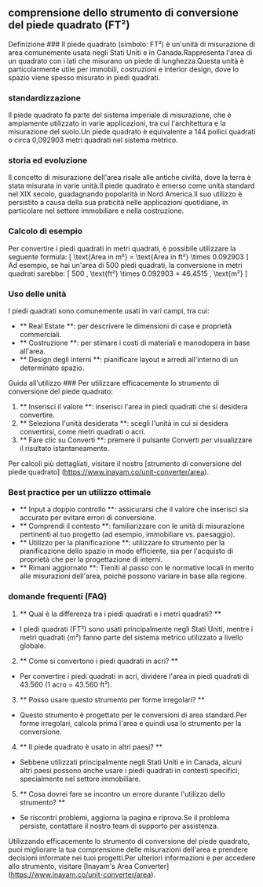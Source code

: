 ## comprensione dello strumento di conversione del piede quadrato (FT²)

Definizione ###
Il piede quadrato (simbolo: FT²) è un'unità di misurazione di area comunemente usata negli Stati Uniti e in Canada.Rappresenta l'area di un quadrato con i lati che misurano un piede di lunghezza.Questa unità è particolarmente utile per immobili, costruzioni e interior design, dove lo spazio viene spesso misurato in piedi quadrati.

### standardizzazione
Il piede quadrato fa parte del sistema imperiale di misurazione, che è ampiamente utilizzato in varie applicazioni, tra cui l'architettura e la misurazione del suolo.Un piede quadrato è equivalente a 144 pollici quadrati o circa 0,092903 metri quadrati nel sistema metrico.

### storia ed evoluzione
Il concetto di misurazione dell'area risale alle antiche civiltà, dove la terra è stata misurata in varie unità.Il piede quadrato è emerso come unità standard nel XIX secolo, guadagnando popolarità in Nord America.Il suo utilizzo è persistito a causa della sua praticità nelle applicazioni quotidiane, in particolare nel settore immobiliare e nella costruzione.

### Calcolo di esempio
Per convertire i piedi quadrati in metri quadrati, è possibile utilizzare la seguente formula:
\[ \text{Area in m²} = \text{Area in ft²} \times 0.092903 \]
Ad esempio, se hai un'area di 500 piedi quadrati, la conversione in metri quadrati sarebbe:
\[ 500 \, \text{ft²} \times 0.092903 = 46.4515 \, \text{m²} \]

### Uso delle unità
I piedi quadrati sono comunemente usati in vari campi, tra cui:
- ** Real Estate **: per descrivere le dimensioni di case e proprietà commerciali.
- ** Costruzione **: per stimare i costi di materiali e manodopera in base all'area.
- ** Design degli interni **: pianificare layout e arredi all'interno di un determinato spazio.

Guida all'utilizzo ###
Per utilizzare efficacemente lo strumento di conversione del piede quadrato:
1. ** Inserisci il valore **: inserisci l'area in piedi quadrati che si desidera convertire.
2. ** Seleziona l'unità desiderata **: scegli l'unità in cui si desidera convertirsi, come metri quadrati o acri.
3. ** Fare clic su Converti **: premere il pulsante Converti per visualizzare il risultato istantaneamente.

Per calcoli più dettagliati, visitare il nostro [strumento di conversione del piede quadrato] (https://www.inayam.co/unit-converter/area).

### Best practice per un utilizzo ottimale
- ** Input a doppio controllo **: assicurarsi che il valore che inserisci sia accurato per evitare errori di conversione.
- ** Comprendi il contesto **: familiarizzare con le unità di misurazione pertinenti al tuo progetto (ad esempio, immobiliare vs. paesaggio).
- ** Utilizzo per la pianificazione **: utilizzare lo strumento per la pianificazione dello spazio in modo efficiente, sia per l'acquisto di proprietà che per la progettazione di interni.
- ** Rimani aggiornato **: Tieniti al passo con le normative locali in merito alle misurazioni dell'area, poiché possono variare in base alla regione.

### domande frequenti (FAQ)

1. ** Qual è la differenza tra i piedi quadrati e i metri quadrati? **
- I piedi quadrati (FT²) sono usati principalmente negli Stati Uniti, mentre i metri quadrati (m²) fanno parte del sistema metrico utilizzato a livello globale.

2. ** Come si convertono i piedi quadrati in acri? **
- Per convertire i piedi quadrati in acri, dividere l'area in piedi quadrati di 43.560 (1 acro = 43.560 ft²).

3. ** Posso usare questo strumento per forme irregolari? **
- Questo strumento è progettato per le conversioni di area standard.Per forme irregolari, calcola prima l'area e quindi usa lo strumento per la conversione.

4. ** Il piede quadrato è usato in altri paesi? **
- Sebbene utilizzati principalmente negli Stati Uniti e in Canada, alcuni altri paesi possono anche usare i piedi quadrati in contesti specifici, specialmente nel settore immobiliare.

5. ** Cosa dovrei fare se incontro un errore durante l'utilizzo dello strumento? **
- Se riscontri problemi, aggiorna la pagina e riprova.Se il problema persiste, contattare il nostro team di supporto per assistenza.

Utilizzando efficacemente lo strumento di conversione del piede quadrato, puoi migliorare la tua comprensione delle misurazioni dell'area e prendere decisioni informate nei tuoi progetti.Per ulteriori informazioni e per accedere allo strumento, visitare [Inayam's Area Converter] (https://www.inayam.co/unit-converter/area).